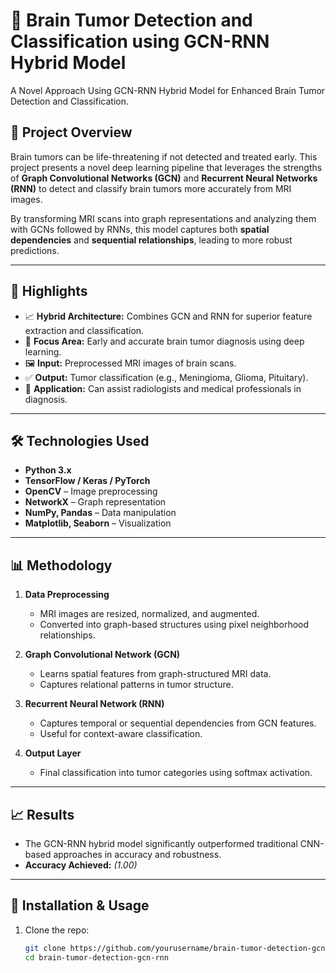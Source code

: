 # 🧠 Brain Tumor Detection and Classification using GCN-RNN Hybrid Model

A Novel Approach Using GCN-RNN Hybrid Model for Enhanced Brain Tumor Detection and Classification.

## 📌 Project Overview

Brain tumors can be life-threatening if not detected and treated early. This project presents a novel deep learning pipeline that leverages the strengths of **Graph Convolutional Networks (GCN)** and **Recurrent Neural Networks (RNN)** to detect and classify brain tumors more accurately from MRI images.

By transforming MRI scans into graph representations and analyzing them with GCNs followed by RNNs, this model captures both **spatial dependencies** and **sequential relationships**, leading to more robust predictions.

---

## 🚀 Highlights

- 📈 **Hybrid Architecture:** Combines GCN and RNN for superior feature extraction and classification.
- 🧠 **Focus Area:** Early and accurate brain tumor diagnosis using deep learning.
- 🖼️ **Input:** Preprocessed MRI images of brain scans.
- ✅ **Output:** Tumor classification (e.g., Meningioma, Glioma, Pituitary).
- 🔬 **Application:** Can assist radiologists and medical professionals in diagnosis.

---

## 🛠️ Technologies Used

- **Python 3.x**
- **TensorFlow / Keras / PyTorch**
- **OpenCV** – Image preprocessing
- **NetworkX** – Graph representation
- **NumPy, Pandas** – Data manipulation
- **Matplotlib, Seaborn** – Visualization

---


## 📊 Methodology

1. **Data Preprocessing**
   - MRI images are resized, normalized, and augmented.
   - Converted into graph-based structures using pixel neighborhood relationships.

2. **Graph Convolutional Network (GCN)**
   - Learns spatial features from graph-structured MRI data.
   - Captures relational patterns in tumor structure.

3. **Recurrent Neural Network (RNN)**
   - Captures temporal or sequential dependencies from GCN features.
   - Useful for context-aware classification.

4. **Output Layer**
   - Final classification into tumor categories using softmax activation.

---

## 📈 Results

- The GCN-RNN hybrid model significantly outperformed traditional CNN-based approaches in accuracy and robustness.
- **Accuracy Achieved:** _(1.00)_

---

## 🧪 Installation & Usage

1. Clone the repo:
   ```bash
   git clone https://github.com/yourusername/brain-tumor-detection-gcn-rnn.git
   cd brain-tumor-detection-gcn-rnn



